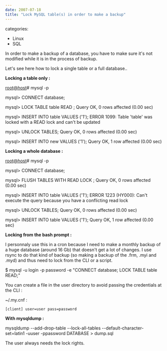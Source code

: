 ```yaml
---
date: 2007-07-18
title: "Lock MySQL table(s) in order to make a backup"
---
```








categories:
- Linux
- SQL


In order to make a backup of a database, you have to make sure it's not modified while it is in the process of backup.

Let's see here how to lock a single table or a full database..



**Locking a table only :**

[root@host](1034)# mysql -p

mysql> CONNECT database;

mysql> LOCK TABLE table READ ;
Query OK, 0 rows affected (0.00 sec)

mysql> INSERT INTO table VALUES ('1');
ERROR 1099: Table 'table' was locked with a READ lock and can't be updated

mysql> UNLOCK TABLES;
Query OK, 0 rows affected (0.00 sec)

mysql> INSERT INTO new VALUES ('1');
Query OK, 1 row affected (0.00 sec)

**Locking a whole database :**

[root@host](1034)# mysql -p

mysql> CONNECT database;

mysql> FLUSH TABLES WITH READ LOCK ;
Query OK, 0 rows affected (0.00 sec)

mysql> INSERT INTO table VALUES ('1');
ERROR 1223 (HY000): Can't execute the query because you have a conflicting read lock

mysql> UNLOCK TABLES;
Query OK, 0 rows affected (0.00 sec)

mysql> INSERT INTO table VALUES ('1');
Query OK, 1 row affected (0.00 sec)

**Locking from the bash prompt :**

I personnaly use this in a cron because I need to make a monthly backup of a huge database (around 16 Gb) that doesn't get a lot of changes. I use rsync to do that kind of backup (so making a backup of the .frm, .myi and .myd) and thus need to lock from the CLI or a script.

$ mysql -u login -p password -e "CONNECT database; LOCK TABLE table READ;"

You can create a file in the user directory to avoid passing the credentials at the CLI :

~/.my.cnf :

`[client]
user=user
pass=password`

**With mysqldump :**

mysqldump --add-drop-table --lock-all-tables --default-character-set=latin1 -uuser -ppassword DATABASE > dump.sql

The user always needs the lock rights.
